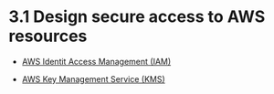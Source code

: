 # 3.1 Design secure access to AWS resources

* [AWS Identit Access Management (IAM)](iam)

* [AWS Key Management Service (KMS)](kms)
